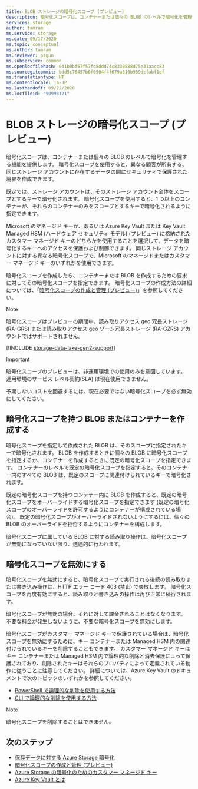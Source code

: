 ```yaml
---
title: BLOB ストレージの暗号化スコープ (プレビュー)
description: 暗号化スコープは、コンテナーまたは個々の BLOB のレベルで暗号化を管理する機能を提供します。 暗号化スコープを使用すると、異なる顧客が所有する、同じストレージ アカウントに存在するデータの間にセキュリティで保護された境界を作成できます。
services: storage
author: tamram
ms.service: storage
ms.date: 09/17/2020
ms.topic: conceptual
ms.author: tamram
ms.reviewer: ozgun
ms.subservice: common
ms.openlocfilehash: 041b0bf57f57fd8ddd74c8330888d75e31aacc83
ms.sourcegitcommit: bdd5c76457b0f0504f4f679a316b959dcfabf1ef
ms.translationtype: HT
ms.contentlocale: ja-JP
ms.lasthandoff: 09/22/2020
ms.locfileid: "90993121"
---
```

# <a name="encryption-scopes-for-blob-storage-preview"></a>BLOB ストレージの暗号化スコープ (プレビュー)

暗号化スコープは、コンテナーまたは個々の BLOB のレベルで暗号化を管理する機能を提供します。 暗号化スコープを使用すると、異なる顧客が所有する、同じストレージ アカウントに存在するデータの間にセキュリティで保護された境界を作成できます。

既定では、ストレージ アカウントは、そのストレージ アカウント全体をスコープとするキーで暗号化されます。 暗号化スコープを使用すると、1 つ以上のコンテナーが、それらのコンテナーのみをスコープとするキーで暗号化されるように指定できます。

Microsoft のマネージド キーか、あるいは Azure Key Vault または Key Vault Managed HSM (ハードウェア セキュリティ モデル) (プレビュー) に格納されたカスタマー マネージド キーのどちらかを使用することを選択して、データを暗号化するキーへのアクセスを保護および制御できます。 同じストレージ アカウントに対する異なる暗号化スコープで、Microsoft のマネージドまたはカスタマー マネージド キーのいずれかを使用できます。

暗号化スコープを作成したら、コンテナーまたは BLOB を作成するための要求に対してその暗号化スコープを指定できます。 暗号化スコープの作成方法の詳細については、「[暗号化スコープの作成と管理 (プレビュー)](encryption-scope-manage.md)」を参照してください。

> [!NOTE]
> 暗号化スコープはプレビューの期間中、読み取りアクセス geo 冗長ストレージ (RA-GRS) または読み取りアクセス geo ゾーン冗長ストレージ (RA-GZRS) アカウントではサポートされません。

[!INCLUDE [storage-data-lake-gen2-support](../../../includes/storage-data-lake-gen2-support.md)]

> [!IMPORTANT]
> 暗号化スコープのプレビューは、非運用環境での使用のみを意図しています。 運用環境のサービス レベル契約(SLA) は現在使用できません。
>
> 予期しないコストを回避するには、現在必要ではない暗号化スコープを必ず無効にしてください。

## <a name="create-a-container-or-blob-with-an-encryption-scope"></a>暗号化スコープを持つ BLOB またはコンテナーを作成する

暗号化スコープを指定して作成された BLOB は、そのスコープに指定されたキーで暗号化されます。 BLOB を作成するときに個々の BLOB に暗号化スコープを指定するか、コンテナーを作成するときに既定の暗号化スコープを指定できます。 コンテナーのレベルで既定の暗号化スコープを指定すると、そのコンテナー内のすべての BLOB は、既定のスコープに関連付けられているキーで暗号化されます。

既定の暗号化スコープを持つコンテナー内に BLOB を作成すると、既定の暗号化スコープをオーバーライドする暗号化スコープを指定できます (既定の暗号化スコープのオーバーライドを許可するようにコンテナーが構成されている場合)。 既定の暗号化スコープがオーバーライドされないようにするには、個々の BLOB のオーバーライドを拒否するようにコンテナーを構成します。

暗号化スコープに属している BLOB に対する読み取り操作は、暗号化スコープが無効になっていない限り、透過的に行われます。

## <a name="disable-an-encryption-scope"></a>暗号化スコープを無効にする

暗号化スコープを無効にすると、暗号化スコープで実行される後続の読み取りまたは書き込み操作は、HTTP エラー コード 403 (禁止) で失敗します。 暗号化スコープを再度有効にすると、読み取りと書き込みの操作は再び正常に続行されます。

暗号化スコープが無効の場合、それに対して課金されることはなくなります。 不要な料金が発生しないように、不要な暗号化スコープを無効にします。

暗号化スコープがカスタマー マネージド キーで保護されている場合は、暗号化スコープを無効にするために、キー コンテナーまたは Managed HSM 内の関連付けられているキーを削除することもできます。 カスタマー マネージド キーはキー コンテナーまたは Managed HSM 内で論理的な削除と消去保護によって保護されており、削除されたキーはそれらのプロパティによって定義されている動作に従うことに注意してください。 詳細については、Azure Key Vault のドキュメントで次のトピックのいずれかを参照してください。

- [PowerShell で論理的な削除を使用する方法](../../key-vault/general/soft-delete-powershell.md)
- [CLI で論理的な削除を使用する方法](../../key-vault/general/soft-delete-cli.md)

> [!NOTE]
> 暗号化スコープを削除することはできません。

## <a name="next-steps"></a>次のステップ

- [保存データに対する Azure Storage 暗号化](../common/storage-service-encryption.md)
- [暗号化スコープの作成と管理 (プレビュー)](encryption-scope-manage.md)
- [Azure Storage の暗号化のためのカスタマー マネージド キー](../common/customer-managed-keys-overview.md)
- [Azure Key Vault とは](../../key-vault/general/overview.md)
